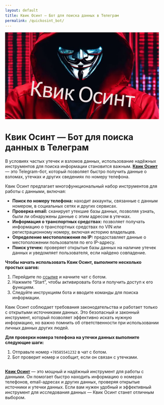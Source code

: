 ```yaml
---
layout: default
title: Квик Осинт — Бот для поиска данных в Телеграм
permalink: /quickosint_bot/
---
```


<link rel="stylesheet" href="/assets/css/blog.css">

<div class="blog-page">

  <img src="/assets/images/quick_osint.webp" alt="Квик Осинт — Бот для поиска данных">

  <h1>Квик Осинт — Бот для поиска данных в Телеграм</h1>

  <p>
    В условиях частых утечек и взломов данных, использование надёжных инструментов для поиска информации становится важным. 
    <strong><a href="{{ site.button_url }}" target="_blank">Квик Осинт</a></strong> — это Telegram-бот, который позволяет быстро получить данные о взломах, утечках и других сведениях по номеру телефона.
  </p>

  <p>Квик Осинт предлагает многофункциональный набор инструментов для работы с данными, включая:</p>

  <ul>
    <li><strong>Поиск по номеру телефона:</strong> находит аккаунты, связанные с данным номером, в социальных сетях и других сервисах.</li>
    <li><strong>Проверка email:</strong> сканирует утекшие базы данных, позволяя узнать, были ли обнаружены данные с этим адресом в утечках.</li>
    <li><strong>Информация о транспортных средствах:</strong> позволяет получать информацию о транспортных средствах по VIN или регистрационному номеру, включая историю владельцев.</li>
    <li><strong>Определение местоположения по IP:</strong> предоставляет данные о местоположении пользователя по его IP-адресу.</li>
    <li><strong>Поиск утечек:</strong> проверяет открытые базы данных на наличие утечек данных и уведомляет пользователя, если найдено совпадение.</li>
  </ul>

  <p><strong>Чтобы начать использовать Квик Осинт, выполните несколько простых шагов:</strong></p>

  <ol>
    <li>Перейдите по <a href="{{ site.button_url }}" target="_blank">ссылке</a> и начните чат с ботом.</li>
    <li>Нажмите “Start”, чтобы активировать бота и получить доступ к его функциям.</li>
    <li>Следуйте инструкциям бота и вводите команды для поиска информации.</li>
  </ol>

  <p>
    Квик Осинт соблюдает требования законодательства и работает только с открытыми источниками данных. Это безопасный и законный инструмент, который позволяет эффективно искать нужную информацию, но важно помнить об ответственности при использовании личных данных других людей.
  </p>

  <p><strong>Для проверки номера телефона на утечки данных выполните следующие шаги:</strong></p>

  <ol>
    <li>Отправьте номер <code>+78585541232</code> в чат с ботом.</li>
    <li>Бот проверит номер и сообщит, если он связан с утечками.</li>
  </ol>

  <p style="margin-top: 30px;">
    <strong><a href="{{ site.button_url }}" target="_blank">Квик Осинт</a></strong> — это мощный и надёжный инструмент для работы с данными. Он помогает быстро находить информацию о номерах телефонов, email-адресах и других данных, проверяя открытые источники и утечки данных. Если вам нужен удобный и эффективный инструмент для исследования данных — Квик Осинт станет отличным выбором.
  </p>

</div>
